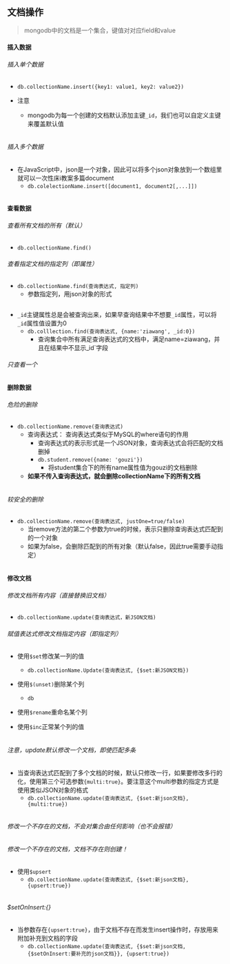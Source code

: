 ## 文档操作
> mongodb中的文档是一个集合，键值对对应field和value

#### 插入数据
###### 插入单个数据
- `db.collectionName.insert({key1: value1, key2: value2})`

- 注意
	- mongodb为每一个创建的文档默认添加主键`_id`，我们也可以自定义主键来覆盖默认值

```

```

###### 插入多个数据
- 在JavaScript中，json是一个对象，因此可以将多个json对象放到一个数组里就可以一次性床i教案多篇document
	- `db.colelectionName.insert([document1, document2[,...]])`

```sql

```



#### 查看数据
###### 查看所有文档的所有（默认）
- `db.collectionName.find()`

###### 查看指定文档的指定列（即属性）
- `db.collectionName.find(查询表达式, 指定列)`
	- 参数指定列，用json对象的形式

```

```

- `_id`主键属性总是会被查询出来，如果早查询结果中不想要`_id`属性，可以将`_id`属性值设置为0
	- `db.colllection.find(查询表达式, {name:'ziawang', _id:0})`
		- 查询集合中所有满足查询表达式的文档中，满足name=ziawang，并且在结果中不显示_id`字段







###### 只查看一个

#### 删除数据
###### 危险的删除

- `db.collectionName.remove(查询表达式)`
	- 查询表达式： 查询表达式类似于MySQL的where语句的作用
		- 查询表达式的表示形式是一个JSON对象，查询表达式会将匹配的文档删掉
		- `db.student.remove({name: 'gouzi'})`
			- 将student集合下的所有name属性值为gouzi的文档删除
	- **如果不传入查询表达式，就会删除collectionName下的所有文档**

```sql

```

###### 较安全的删除
- `db.collectionName.remove(查询表达式, justOne=true/false) `
	- 当remove方法的第二个参数为true的时候，表示只删除查询表达式匹配到的一个对象
	- 如果为false，会删除匹配到的所有对象（默认false，因此true需要手动指定）

```sql

```


#### 修改文档
###### 修改文档所有内容（直接替换旧文档）
- `db.collectionName.update(查询表达式，新JSON文档)`

###### 赋值表达式修改文档指定内容（即指定列）
- 使用`$set`修改某一列的值
	- `db.collectionName.Update(查询表达式, {$set:新JSON文档})`

- 使用`$(unset)`删除某个列
	- `db`

- 使用`$rename`重命名某个列
	

- 使用`$inc`正常某个列的值
	
```sql

``` 

###### 注意，update默认修改一个文档，即使匹配多条
- 当查询表达式匹配到了多个文档的时候，默认只修改一行，如果要修改多行的化，使用第三个可选参数`{multi:true}`。要注意这个multi参数的指定方式是使用类似JSON对象的格式
	- `db.collectionName.update(查询表达式, {$set:新json文档}, {multi:true})`
	
```

```

###### 修改一个不存在的文档，不会对集合由任何影响（也不会报错）


###### 修改一个不存在的文档，文档不存在则创建！
- 使用`$upsert`
	- `db.collectionName.update(查询表达式, {$set:新json文档}, {upsert:true})`

```
```

###### $setOnInsert:{}
- 当参数存在`{upsert:true}`，由于文档不存在而发生insert操作时，存放用来附加补充到文档的字段
	- `db.collectionName.update(查询表达式, {$set:新json文档, {$setOnInsert:要补充的json文档}}, {upsert:true})`

```
```

